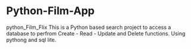 # Python-Film-App
python_Film_Flix
This is a Python based search project to access a database to perfrom Create - Read - Update and Delete functions. 
Using pythong and sql lite. 
